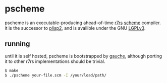 # pscheme

pscheme is an executable-producing ahead-of-time [r7rs](https://small.r7rs.org/)
[scheme](https://en.wikipedia.org/wiki/Scheme_\(programming_language\))
compiler. it is the successor to [plisp2](https://github.com/petelliott/plisp2),
and is availible under the GNU [LGPLv3](/COPYING.LESSER).

## running

until it is self hosted, pscheme is bootstrapped by
[gauche](http://practical-scheme.net/gauche/download.html), although porting it
to other r7rs implementations should be trivial.

```bash
$ make
$ ./pscheme your-file.scm -I /your/load/path/
```